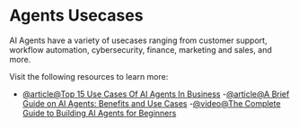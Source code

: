 # Agents Usecases

AI Agents have a variety of usecases ranging from customer support, workflow automation, cybersecurity, finance, marketing and sales, and more.

Visit the following resources to learn more:

- [@article@Top 15 Use Cases Of AI Agents In Business](https://www.ampcome.com/post/15-use-cases-of-ai-agents-in-business)
-[@article@A Brief Guide on AI Agents: Benefits and Use Cases](https://www.codica.com/blog/brief-guide-on-ai-agents/)
-[@video@The Complete Guide to Building AI Agents for Beginners](https://youtu.be/MOyl58VF2ak?si=-QjRD_5y3iViprJX)
